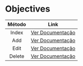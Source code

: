 # Objectives

| Método |             Link              |
| :----: | :---------------------------: |
| Index  | [Ver Documentação](index.md)  |
|  Add   |  [Ver Documentação](add.md)   |
|  Edit  |  [Ver Documentação](edit.md)  |
| Delete | [Ver Documentação](delete.md) |
